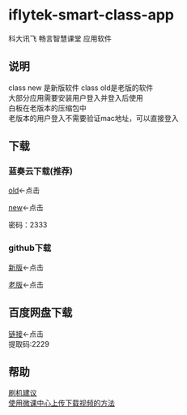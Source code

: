 # iflytek-smart-class-app
科大讯飞 畅言智慧课堂  应用软件<br>

## 说明

class new 是新版软件 class old是老版的软件<br>
大部分应用需要安装用户登入并登入后使用<br>
白板在老版本的压缩包中<br>
老版本的用户登入不需要验证mac地址，可以直接登入<br>

## 下载

### 蓝奏云下载(推荐)
[old](https://wws.lanzous.com/b01zz1o6d)←点击<br>

[new](https://wws.lanzous.com/b01zz1pzi)←点击<br>

密码：2333

### github下载
[新版](https://github.com/Kirinnana/iflytek-smart-class-app/releases/download/v2.0/smart.class.new.zip)←点击<br>

[老版](https://github.com/Kirinnana/iflytek-smart-class-app/releases/download/v1.0/smart.class.old.zip)←点击

百度网盘下载
----
[链接](https://pan.baidu.com/s/1zNOWqWdm0dbyWkWBIClTQg)←点击<br>
提取码:2229

## 帮助
  [刷机建议](https://github.com/Kirinnana/iflytek-smart-class-app/wiki#%E5%88%B7%E6%9C%BA%E5%BB%BA%E8%AE%AE)<br>
  [使用微课中心上传下载视频的方法](https://github.com/Kirinnana/iflytek-smart-class-app/wiki/%E4%BD%BF%E7%94%A8%E5%BE%AE%E8%AF%BE%E4%B8%AD%E5%BF%83%E4%B8%8A%E4%BC%A0%E4%B8%8B%E8%BD%BD%E8%A7%86%E9%A2%91%E7%9A%84%E6%96%B9%E6%B3%95)

